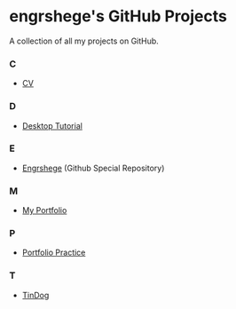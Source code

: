 # engrshege's GitHub Projects
A collection of all my projects on GitHub.


### C
- <a href="https://github.com/engrshege/cv">CV</a>


### D
- <a href="https://github.com/engrshege/desktop-tutorial">Desktop Tutorial</a>


### E
- <a href="https://github.com/engrshege/engrshege">Engrshege</a> (Github Special Repository)


### M
- <a href="https://github.com/engrshege/myportfolio">My Portfolio</a>


### P
- <a href="https://github.com/engrshege/portfolio-practice">Portfolio Practice</a>


### T
- <a href="https://github.com/engrshege/tindog">TinDog</a>
